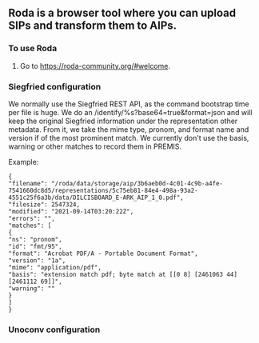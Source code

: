 ## Roda is a browser tool where you can upload SIPs and transform them to AIPs.

### To use Roda
1. Go to https://roda-community.org/#welcome.

### Siegfried configuration
We normally use the Siegfried REST API, as the command bootstrap time per file is huge. We do an /identify/%s?base64=true&format=json and will keep the original Siegfried information under the representation other metadata. From it, we take the mime type, pronom, and format name and version if of the most prominent match. We currently don't use the basis, warning or other matches to record them in PREMIS.

Example:
```
{
"filename": "/roda/data/storage/aip/3b6aeb0d-4c01-4c9b-a4fe-7541660dc8d5/representations/5c75eb81-84e4-498a-93a2-4551c25f6a3b/data/DILCISBOARD_E-ARK_AIP_1_0.pdf",
"filesize": 2547324,
"modified": "2021-09-14T03:20:22Z",
"errors": "",
"matches": [
{
"ns": "pronom",
"id": "fmt/95",
"format": "Acrobat PDF/A - Portable Document Format",
"version": "1a",
"mime": "application/pdf",
"basis": "extension match pdf; byte match at [[0 8] [2461063 44] [2461112 69]]",
"warning": ""
}
]
}
```


### Unoconv configuration

